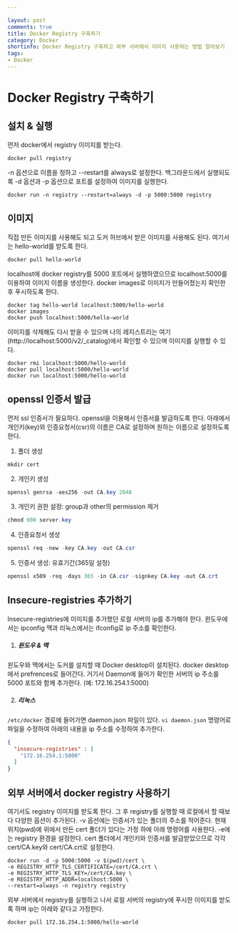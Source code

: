 ```yaml
---

layout: post
comments: true
title: Docker Registry 구축하기 
category: Docker
shortinfo: Docker Registry 구축하고 외부 서버에서 이미지 사용하는 방법 알아보기
tags:
- Docker
---
```


# Docker Registry 구축하기 



## 설치 & 실행

먼저 docker에서 registry 이미지를 받는다.

```shell
docker pull registry 
```

-n 옵션으로 이름을 정하고 --restart를 always로 설정한다. 백그라운드에서 실행되도록 -d 옵션과 -p 옵션으로 포트를 설정하여 이미지를 실행한다.

```shell
docker run -n registry --restart=always -d -p 5000:5000 registry
```



## 이미지

직접 만든 이미지를 사용해도 되고 도커 허브에서 받은 이미지를 사용해도 된다. 여기서는 hello-world를 받도록 한다.

```shell
docker pull hello-world
```

localhost에 docker registry를 5000 포트에서 실행하였으므로 localhost:5000를 이용하여 이미지 이름을 생성한다. docker images로 이미지가 만들어졌는지 확인한 후 푸시하도록 한다.

```shell
docker tag hello-world localhost:5000/hello-world
docker images
docker push localhost:5000/hello-world
```

이미지를 삭제해도 다시 받을 수 있으며 나의 레지스트리는 여기(http://localhost:5000/v2/_catalog)에서 확인할 수 있으며 이미지를 실행할 수 있다.

```shell
docker rmi localhost:5000/hello-world
docker pull localhost:5000/hello-world
docker run localhost:5000/hello-world
```



## openssl 인증서 발급

먼저 ssl 인증서가 필요하다. openssl을 이용해서 인증서를 발급하도록 한다. 아래에서 개인키(key)와 인증요청서(csr)의 이름은 CA로 설정하며 원하는 이름으로 설정하도록 한다. 

1. 폴더 생성

```shell
mkdir cert
```

2. 개인키 생성

```powershell
openssl genrsa -aes256 -out CA.key 2048
```

3. 개인키 권한 설정: group과 other의 permission 제거

```powershell
chmod 600 server.key
```

4. 인증요청서 생성

```powershell
openssl req -new -key CA.key -out CA.csr 
```

5. 인증서 생성: 유효기간(365일 설정)

```powershell
openssl x509 -req -days 365 -in CA.csr -signkey CA.key -out CA.crt
```

#### 

## Insecure-registries 추가하기

Insecure-registries에 이미지를 추가했던 로컬 서버의 ip를 추가해야 한다. 윈도우에서는 ipconfig 맥과 리눅스에서는 ifconfig로 ip 주소를 확인한다.

1. ##### 윈도우 & 맥

윈도우와 맥에서는 도커를 설치할 때 Docker desktop이 설치된다. docker desktop에서 prefrences로 들어간다. 거기서 Daemon에 들어가 확인한 서버의 ip 주소를 5000 포트와 함께 추가한다. (예: 172.16.254.1:5000)

2. ##### 리눅스

`/etc/docker` 경로에 들어가면 daemon.json 파일이 있다. `vi daemon.json` 명령어로 파일을 수정하여 아래의 내용을 ip 주소를 수정하여 추가한다. 

```json
{
  "insecure-registries" : [
    "172.16.254.1:5000"
  ]
}
```



## 외부 서버에서 docker registry 사용하기

여기서도 registry 이미지를 받도록 한다. 그 후 registry를 실행할 때 로컬에서 할 때보다 다양한 옵션이 추가된다. -v 옵션에는 인증서가 있는 폴더의 주소를 적어준다. 현재 위치(pwd)에 위에서 만든 cert 폴더가 있다는 가정 하에 아래 명령어를 사용한다. -e에는 registry 환경을 설정한다. cert 폴더에서 개인키와 인증서를 발급받았으므로 각각 cert/CA.key와 cert/CA.crt로 설정한다.

```shell
docker run -d -p 5000:5000 -v $(pwd)/cert \
-e REGISTRY_HTTP_TLS_CERTIFICATE=/cert/CA.crt \ 
-e REGISTRY_HTTP_TLS_KEY=/cert/CA.key \
-e REGISTRY_HTTP_ADDR=localhost:5000 \
--restart=always -n registry registry
```

외부 서버에서 registry를 실행하고 나서 로컬 서버의 registry에 푸시한 이미지를 받도록 하며 ip는 아래와 같다고 가정한다.

```shell
docker pull 172.16.254.1:5000/hello-world
```


